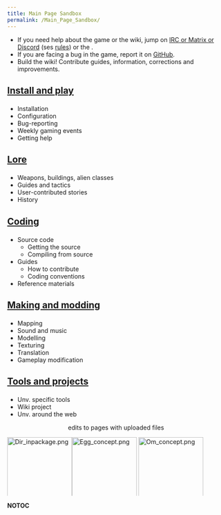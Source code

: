 ```yaml
---
title: Main Page Sandbox
permalink: /Main_Page_Sandbox/
---
```


- If you need help about the game or the wiki, jump on [IRC or Matrix or
  Discord](https://unvanquished.net/chat/) (ses
  [rules](Chat#Channel_rules "wikilink")) or the .
- If you are facing a bug in the game, report it on
  [GitHub](https://github.com/Unvanquished/Unvanquished/issues).
- Build the wiki! Contribute guides, information, corrections and
  improvements.

<div class="mainPageNewBox">
<h2>

[Install and play](Install_and_play "wikilink")

</h2>

- Installation
- Configuration
- Bug-reporting
- Weekly gaming events
- Getting help

</div>
<div class="mainPageNewBox">
<h2>

[Lore](Lore "wikilink")

</h2>

- Weapons, buildings, alien classes
- Guides and tactics
- User-contributed stories
- History

</div>
<div class="mainPageNewBox">
<h2>

[Coding](Coding "wikilink")

</h2>

- Source code
  - Getting the source
  - Compiling from source
- Guides
  - How to contribute
  - Coding conventions
- Reference materials

</div>
<div class="mainPageNewBox">
<h2>

[Making and modding](Making_and_modding "wikilink")

</h2>

- Mapping
- Sound and music
- Modelling
- Texturing
- Translation
- Gameplay modification

</div>
<div class="mainPageNewBox">
<h2>

[Tools and projects](Projects "wikilink")

</h2>

- Unv. specific tools
- Wiki project
- Unv. around the web

</div>
<div style="clear: both;">
</div>
<div style="text-align: center;">
edits to pages with uploaded files

</div>
<div style="height: 150px; width: 100%; overflow:hidden; align:centre;">

<img src="Dir_inpackage.png" title="Dir_inpackage.png" height="150"
alt="Dir_inpackage.png" /><img src="Egg_concept.png" title="Egg_concept.png" height="150"
alt="Egg_concept.png" />
<img src="Om_concept.png" title="Om_concept.png" height="150"
alt="Om_concept.png" /> <img src="Librocket_test_custom_menuscreen.png"
title="Librocket_test_custom_menuscreen.png" height="150"
alt="Librocket_test_custom_menuscreen.png" />
<img src="NetRadiant_texture_browser_common.png"
title="NetRadiant_texture_browser_common.png" height="150"
alt="NetRadiant_texture_browser_common.png" />
<img src="Colourgrade_2.png" title="Colourgrade_2.png" height="150"
alt="Colourgrade_2.png" />
<img src="Parpax_upper.png" title="Parpax_upper.png" height="150"
alt="Parpax_upper.png" /> <img src="Niveus_brushesSelected.jpeg"
title="Niveus_brushesSelected.jpeg" height="150"
alt="Niveus_brushesSelected.jpeg" />
<img src="Mgturret_render_300x240.png"
title="Mgturret_render_300x240.png" height="150"
alt="Mgturret_render_300x240.png" />
<img src="Barricade.png" title="Barricade.png" height="150"
alt="Barricade.png" />

</div>

__NOTOC__